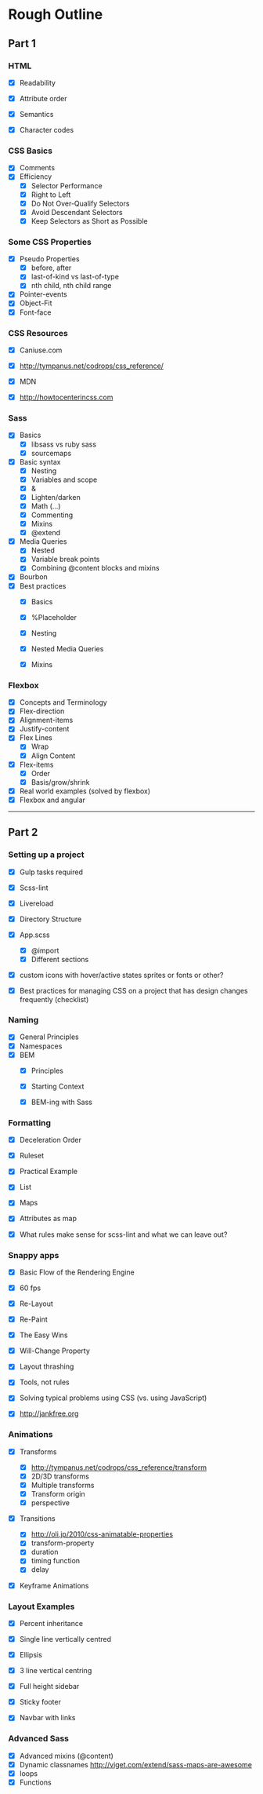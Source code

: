 # Rough Outline

## Part 1

### HTML

- [x] Readability
- [x] Attribute order
- [x] Semantics
- [x] Character codes


### CSS Basics

- [x] Comments
- [x] Efficiency
  + [x] Selector Performance
  + [x] Right to Left
  + [x] Do Not Over-Qualify Selectors
  + [x] Avoid Descendant Selectors
  + [x] Keep Selectors as Short as Possible

### Some CSS Properties
- [x] Pseudo Properties
  + [x] before, after
  + [x] last-of-kind vs last-of-type
  + [x] nth child, nth child range
- [x] Pointer-events
- [x] Object-Fit
- [x] Font-face

### CSS Resources
- [x] Caniuse.com
- [x] http://tympanus.net/codrops/css_reference/
- [x] MDN
- [x] http://howtocenterincss.com


### Sass

- [x] Basics
  + [x] libsass vs ruby sass
  + [x] sourcemaps
- [x] Basic syntax
  + [x] Nesting
  + [x] Variables and scope
  + [x] &
  + [x] Lighten/darken
  + [x] Math (…)
  + [x] Commenting
  + [x] Mixins
  + [x] @extend
- [x] Media Queries
  + [x] Nested
  + [x] Variable break points
  + [x] Combining @content blocks and mixins
- [x] Bourbon
- [x] Best practices
  + [x] Basics
  + [x] %Placeholder
  + [x] Nesting
  + [x] Nested Media Queries
  + [x] Mixins


### Flexbox

- [x] Concepts and Terminology
- [x] Flex-direction
- [x] Alignment-items
- [x] Justify-content
- [x] Flex Lines
  + [x] Wrap
  + [x] Align Content
- [x] Flex-items
  + [x] Order
  + [x] Basis/grow/shrink
- [x] Real world examples (solved by flexbox)
- [x] Flexbox and angular

---

## Part 2


### Setting up a project

- [x] Gulp tasks required
- [x] Scss-lint
- [x] Livereload
- [x] Directory Structure
- [x] App.scss
  + [x] @import
  + [x] Different sections
- [x] custom icons with hover/active states sprites or fonts or other?
- [x] Best practices for managing CSS on a project that has design changes frequently (checklist)


### Naming

- [x] General Principles
- [x] Namespaces
- [x] BEM
  + [x] Principles
  + [x] Starting Context
  + [x] BEM-ing with Sass


### Formatting
- [x] Deceleration Order
- [x] Ruleset
- [x] Practical Example
- [x] List
- [x] Maps
- [x] Attributes as map
- [x] What rules make sense for scss-lint and what we can leave out?


### Snappy apps

- [x] Basic Flow of the Rendering Engine
- [x] 60 fps
- [x] Re-Layout
- [x] Re-Paint
- [x] The Easy Wins
- [x] Will-Change Property
- [x] Layout thrashing
- [x] Tools, not rules
- [x] Solving typical problems using CSS (vs. using JavaScript)
- [x] http://jankfree.org


### Animations

- [x] Transforms
  + [x] http://tympanus.net/codrops/css_reference/transform
  + [x] 2D/3D transforms
  + [x] Multiple transforms
  + [x] Transform origin
  + [x] perspective
- [x] Transitions
  + [x] http://oli.jp/2010/css-animatable-properties
  + [x] transform-property
  + [x] duration
  + [x] timing function
  + [x] delay
- [x] Keyframe Animations


### Layout Examples

- [x] Percent inheritance
- [x] Single line vertically centred
- [x] Ellipsis
- [x] 3 line vertical centring
- [x] Full height sidebar
- [x] Sticky footer
- [x] Navbar with links


### Advanced Sass

- [x] Advanced mixins (@content)
- [x] Dynamic classnames http://viget.com/extend/sass-maps-are-awesome
- [x] loops
- [x] Functions
